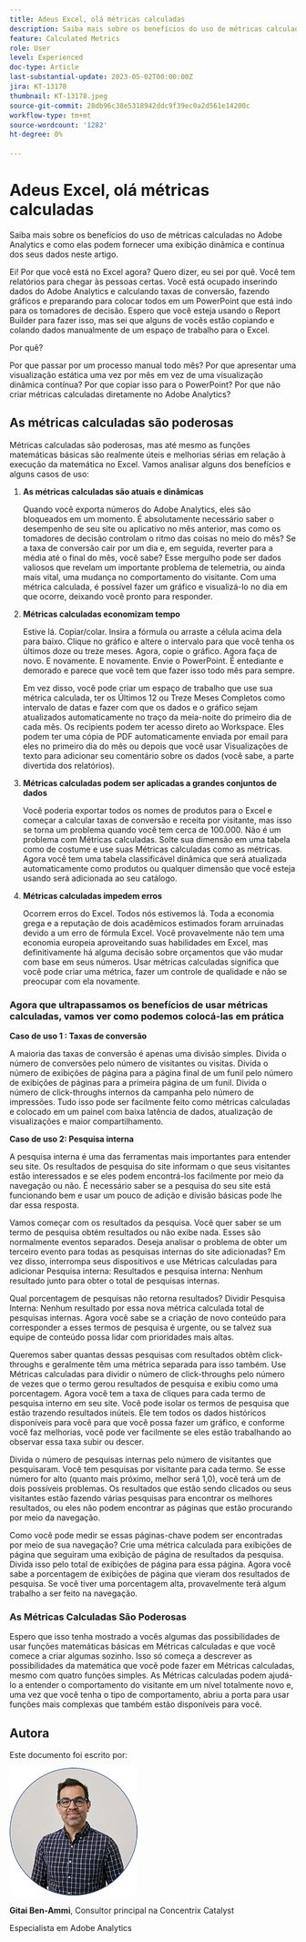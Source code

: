 ```yaml
---
title: Adeus Excel, olá métricas calculadas
description: Saiba mais sobre os benefícios do uso de métricas calculadas no Adobe Analytics e como elas podem fornecer uma exibição dinâmica e contínua dos seus dados neste artigo.
feature: Calculated Metrics
role: User
level: Experienced
doc-type: Article
last-substantial-update: 2023-05-02T00:00:00Z
jira: KT-13178
thumbnail: KT-13178.jpeg
source-git-commit: 28db96c38e5318942ddc9f39ec0a2d561e14200c
workflow-type: tm+mt
source-wordcount: '1282'
ht-degree: 0%

---
```



# Adeus Excel, olá métricas calculadas

Saiba mais sobre os benefícios do uso de métricas calculadas no Adobe Analytics e como elas podem fornecer uma exibição dinâmica e contínua dos seus dados neste artigo.

Ei! Por que você está no Excel agora? Quero dizer, eu sei por quê. Você tem relatórios para chegar às pessoas certas. Você está ocupado inserindo dados do Adobe Analytics e calculando taxas de conversão, fazendo gráficos e preparando para colocar todos em um PowerPoint que está indo para os tomadores de decisão. Espero que você esteja usando o Report Builder para fazer isso, mas sei que alguns de vocês estão copiando e colando dados manualmente de um espaço de trabalho para o Excel.

Por quê?

Por que passar por um processo manual todo mês? Por que apresentar uma visualização estática uma vez por mês em vez de uma visualização dinâmica contínua? Por que copiar isso para o PowerPoint? Por que não criar métricas calculadas diretamente no Adobe Analytics?

## As métricas calculadas são poderosas

Métricas calculadas são poderosas, mas até mesmo as funções matemáticas básicas são realmente úteis e melhorias sérias em relação à execução da matemática no Excel. Vamos analisar alguns dos benefícios e alguns casos de uso:

1. **As métricas calculadas são atuais e dinâmicas**

   Quando você exporta números do Adobe Analytics, eles são bloqueados em um momento. É absolutamente necessário saber o desempenho de seu site ou aplicativo no mês anterior, mas como os tomadores de decisão controlam o ritmo das coisas no meio do mês? Se a taxa de conversão cair por um dia e, em seguida, reverter para a média até o final do mês, você sabe? Esse mergulho pode ser dados valiosos que revelam um importante problema de telemetria, ou ainda mais vital, uma mudança no comportamento do visitante. Com uma métrica calculada, é possível fazer um gráfico e visualizá-lo no dia em que ocorre, deixando você pronto para responder.

1. **Métricas calculadas economizam tempo**

   Estive lá. Copiar/colar. Insira a fórmula ou arraste a célula acima dela para baixo. Clique no gráfico e altere o intervalo para que você tenha os últimos doze ou treze meses. Agora, copie o gráfico. Agora faça de novo. E novamente. E novamente. Envie o PowerPoint. É entediante e demorado e parece que você tem que fazer isso todo mês para sempre.

   Em vez disso, você pode criar um espaço de trabalho que use sua métrica calculada, ter os Últimos 12 ou Treze Meses Completos como intervalo de datas e fazer com que os dados e o gráfico sejam atualizados automaticamente no traço da meia-noite do primeiro dia de cada mês. Os recipients podem ter acesso direto ao Workspace. Eles podem ter uma cópia de PDF automaticamente enviada por email para eles no primeiro dia do mês ou depois que você usar Visualizações de texto para adicionar seu comentário sobre os dados (você sabe, a parte divertida dos relatórios).

1. **Métricas calculadas podem ser aplicadas a grandes conjuntos de dados**

   Você poderia exportar todos os nomes de produtos para o Excel e começar a calcular taxas de conversão e receita por visitante, mas isso se torna um problema quando você tem cerca de 100.000. Não é um problema com Métricas calculadas. Solte sua dimensão em uma tabela como de costume e use suas Métricas calculadas como as métricas. Agora você tem uma tabela classificável dinâmica que será atualizada automaticamente como produtos ou qualquer dimensão que você esteja usando será adicionada ao seu catálogo.

1. **Métricas calculadas impedem erros**

   Ocorrem erros do Excel. Todos nós estivemos lá. Toda a economia grega e a reputação de dois acadêmicos estimados foram arruinadas devido a um erro de fórmula Excel. Você provavelmente não tem uma economia europeia aproveitando suas habilidades em Excel, mas definitivamente há alguma decisão sobre orçamentos que vão mudar com base em seus números. Usar métricas calculadas significa que você pode criar uma métrica, fazer um controle de qualidade e não se preocupar com ela novamente.

### Agora que ultrapassamos os benefícios de usar métricas calculadas, vamos ver como podemos colocá-las em prática

**Caso de uso 1 : Taxas de conversão**

A maioria das taxas de conversão é apenas uma divisão simples. Divida o número de conversões pelo número de visitantes ou visitas. Divida o número de exibições de página para a página final de um funil pelo número de exibições de páginas para a primeira página de um funil. Divida o número de click-throughs internos da campanha pelo número de impressões. Tudo isso pode ser facilmente feito como métricas calculadas e colocado em um painel com baixa latência de dados, atualização de visualizações e maior compartilhamento.

**Caso de uso 2: Pesquisa interna**

A pesquisa interna é uma das ferramentas mais importantes para entender seu site. Os resultados de pesquisa do site informam o que seus visitantes estão interessados e se eles podem encontrá-los facilmente por meio da navegação ou não. É necessário saber se a pesquisa do seu site está funcionando bem e usar um pouco de adição e divisão básicas pode lhe dar essa resposta.

Vamos começar com os resultados da pesquisa. Você quer saber se um termo de pesquisa obtém resultados ou não exibe nada. Esses são normalmente eventos separados. Deseja analisar o problema de obter um terceiro evento para todas as pesquisas internas do site adicionadas? Em vez disso, interrompa seus dispositivos e use Métricas calculadas para adicionar Pesquisa interna: Resultados e pesquisa interna: Nenhum resultado junto para obter o total de pesquisas internas.

Qual porcentagem de pesquisas não retorna resultados? Dividir Pesquisa Interna: Nenhum resultado por essa nova métrica calculada total de pesquisas internas. Agora você sabe se a criação de novo conteúdo para corresponder a esses termos de pesquisa é urgente, ou se talvez sua equipe de conteúdo possa lidar com prioridades mais altas.

Queremos saber quantas dessas pesquisas com resultados obtêm click-throughs e geralmente têm uma métrica separada para isso também. Use Métricas calculadas para dividir o número de click-throughs pelo número de vezes que o termo gerou resultados de pesquisa e exibiu como uma porcentagem. Agora você tem a taxa de cliques para cada termo de pesquisa interno em seu site. Você pode isolar os termos de pesquisa que estão trazendo resultados inúteis. Ele tem todos os dados históricos disponíveis para você para que você possa fazer um gráfico, e conforme você faz melhorias, você pode ver facilmente se eles estão trabalhando ao observar essa taxa subir ou descer.

Divida o número de pesquisas internas pelo número de visitantes que pesquisaram. Você tem pesquisas por visitante para cada termo. Se esse número for alto (quanto mais próximo, melhor será 1,0), você terá um de dois possíveis problemas. Os resultados que estão sendo clicados ou seus visitantes estão fazendo várias pesquisas para encontrar os melhores resultados, ou eles não podem encontrar as páginas que estão procurando por meio da navegação.

Como você pode medir se essas páginas-chave podem ser encontradas por meio de sua navegação? Crie uma métrica calculada para exibições de página que seguiram uma exibição de página de resultados da pesquisa. Divida isso pelo total de exibições de página para essa página. Agora você sabe a porcentagem de exibições de página que vieram dos resultados de pesquisa. Se você tiver uma porcentagem alta, provavelmente terá algum trabalho a ser feito na navegação.

### As Métricas Calculadas São Poderosas

Espero que isso tenha mostrado a vocês algumas das possibilidades de usar funções matemáticas básicas em Métricas calculadas e que você comece a criar algumas sozinho. Isso só começa a descrever as possibilidades da matemática que você pode fazer em Métricas calculadas, mesmo com quatro funções simples. As Métricas calculadas podem ajudá-lo a entender o comportamento do visitante em um nível totalmente novo e, uma vez que você tenha o tipo de comportamento, abriu a porta para usar funções mais complexas que também estão disponíveis para você.

## Autora

Este documento foi escrito por:

![Captura de cabeça de Gittai](assets/gittai.png)

**Gitai Ben-Ammi**, Consultor principal na Concentrix Catalyst

Especialista em Adobe Analytics
